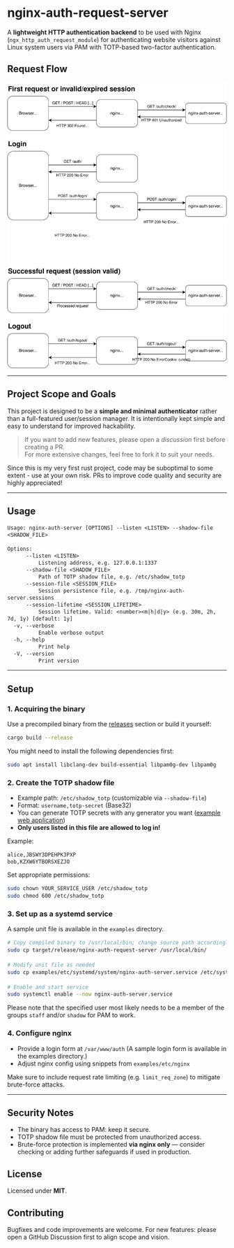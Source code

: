 # nginx-auth-request-server

A **lightweight HTTP authentication backend** to be used with Nginx (`ngx_http_auth_request_module`) for authenticating website visitors against Linux system users via PAM with TOTP-based two-factor authentication.

## Request Flow

![Request flow diagram](docs/nginx-auth-request.svg)

---

## Project Scope and Goals

This project is designed to be a **simple and minimal authenticator** rather than a full-featured user/session manager.
It is intentionally kept simple and easy to understand for improved hackability.

> If you want to add new features, please open a *discussion* first before creating a PR.  
> For more extensive changes, feel free to fork it to suit your needs.

Since this is my very first rust project, code may be suboptimal to some extent - use at your own risk.
PRs to improve code quality and security are highly appreciated!

---

## Usage

```
Usage: nginx-auth-server [OPTIONS] --listen <LISTEN> --shadow-file <SHADOW_FILE>

Options:
      --listen <LISTEN>
          Listening address, e.g. 127.0.0.1:1337
      --shadow-file <SHADOW_FILE>
          Path of TOTP shadow file, e.g. /etc/shadow_totp
      --session-file <SESSION_FILE>
          Session persistence file, e.g. /tmp/nginx-auth-server.sessions
      --session-lifetime <SESSION_LIFETIME>
          Session lifetime. Valid: <number><m|h|d|y> (e.g. 30m, 2h, 7d, 1y) [default: 1y]
  -v, --verbose
          Enable verbose output
  -h, --help
          Print help
  -V, --version
          Print version
```

---

## Setup

### 1. Acquiring the binary

Use a precompiled binary from the [releases](https://github.com/YOUR_REPO/releases) section or build it yourself:

```bash
cargo build --release
```

You might need to install the following dependencies first:

```bash
sudo apt install libclang-dev build-essential libpam0g-dev libpam0g
```

### 2. Create the TOTP shadow file

- Example path: `/etc/shadow_totp` (customizable via `--shadow-file`)
- Format: `username,totp-secret` (Base32)
- You can generate TOTP secrets with any generator you want ([example web application](https://it-tools.tech/otp-generator))
- **Only users listed in this file are allowed to log in!**

Example:

```
alice,JBSWY3DPEHPK3PXP
bob,KZXW6YTBORSXEZJO
```

Set appropriate permissions:

```bash
sudo chown YOUR_SERVICE_USER /etc/shadow_totp
sudo chmod 600 /etc/shadow_totp
```

### 3. Set up as a systemd service

A sample unit file is available in the `examples` directory.

```bash
# Copy compiled binary to /usr/local/bin; change source path accordingly if you downloaded a precompiled binary
sudo cp target/release/nginx-auth-request-server /usr/local/bin/

# Modify unit file as needed
sudo cp examples/etc/systemd/system/nginx-auth-server.service /etc/systemd/system/

# Enable and start service
sudo systemctl enable --now nginx-auth-server.service
```

Please note that the specified user most likely needs to be a member of the groups `staff` and/or `shadow` for PAM to work.

### 4. Configure nginx

- Provide a login form at `/var/www/auth` (A sample login form is available in the examples directory.)
- Adjust nginx config using snippets from `examples/etc/nginx`

Make sure to include request rate limiting (e.g. `limit_req_zone`) to mitigate brute-force attacks.

---

## Security Notes

- The binary has access to PAM: keep it secure.
- TOTP shadow file must be protected from unauthorized access.
- Brute-force protection is implemented **via nginx only** — consider checking or adding further safeguards if used in production.

## License

Licensed under **MIT**.

## Contributing

Bugfixes and code improvements are welcome.
For new features: please open a GitHub Discussion first to align scope and vision.
